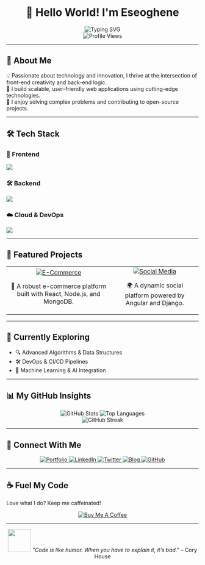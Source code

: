 <div align="center">
  <h1>👋 Hello World! I'm Eseoghene</h1>
  <img src="https://readme-typing-svg.herokuapp.com?font=Fira+Code&size=22&duration=4000&pause=1000&color=00C4FF&center=true&vCenter=true&width=500&lines=Fullstack+Web+Developer;Passionate+Problem+Solver;Tech+Enthusiast;Open-Source+Contributor" alt="Typing SVG" />
  <br>
  <img src="https://komarev.com/ghpvc/?username=eseoghene94&color=blue&style=flat-square" alt="Profile Views" />
</div>

---

## 🚀 About Me
💡 Passionate about technology and innovation, I thrive at the intersection of front-end creativity and back-end logic.  
📌 I build scalable, user-friendly web applications using cutting-edge technologies.  
🚀 I enjoy solving complex problems and contributing to open-source projects.  

---

## 🛠️ Tech Stack

### 🚀 Frontend
<div align="left">
  <img src="https://skillicons.dev/icons?i=html,css,js,ts,react,nextjs,angular,vue,vite,tailwind" />
</div>

### 🛠 Backend
<div align="left">
  <img src="https://skillicons.dev/icons?i=nodejs,express,nestjs,python,django,java,spring,mysql,postgres,mongodb" />
</div>

### ☁️ Cloud & DevOps
<div align="left">
  <img src="https://skillicons.dev/icons?i=aws,azure,gcp,docker,kubernetes,git,github,gitlab" />
</div>

---

## 🌟 Featured Projects

<table align="center">
  <tr>
    <td align="center">
      <a href="https://github.com/eseoghene94/e-commerce-platform">
        <img src="https://img.shields.io/badge/E--Commerce-Platform-blue?style=for-the-badge&logo=shopify" alt="E-Commerce" />
      </a>
      <p>🚀 A robust e-commerce platform built with React, Node.js, and MongoDB.</p>
    </td>
    <td align="center">
      <a href="https://github.com/eseoghene94/social-media-app">
        <img src="https://img.shields.io/badge/Social-Media-App-green?style=for-the-badge&logo=twitter" alt="Social Media" />
      </a>
      <p>🌍 A dynamic social platform powered by Angular and Django.</p>
    </td>
  </tr>
</table>

---

## 🌱 Currently Exploring

- 🔍 Advanced Algorithms & Data Structures  
- 🛠️ DevOps & CI/CD Pipelines  
- 🤖 Machine Learning & AI Integration  

---

## 📊 My GitHub Insights

<div align="center">
  <img src="https://github-readme-stats.vercel.app/api?username=eseoghene94&show_icons=true&theme=radical&hide_border=true&bg_color=0D1117" alt="GitHub Stats" />
  <img src="https://github-readme-stats.vercel.app/api/top-langs/?username=eseoghene94&layout=compact&theme=radical&hide_border=true&bg_color=0D1117" alt="Top Languages" />
</div>

<div align="center">
  <img src="https://streak-stats.demolab.com?user=eseoghene94&theme=radical&hide_border=true&background=0D1117" alt="GitHub Streak" />
</div>

---

## 💬 Connect With Me

<div align="center">
  <a href="https://eseoghenethedeveloper.vercel.app">
    <img src="https://img.shields.io/badge/Portfolio-FF6B6B?style=for-the-badge&logo=vercel" alt="Portfolio" />
  </a>
  <a href="https://www.linkedin.com/in/eseoghene94/">
    <img src="https://img.shields.io/badge/LinkedIn-0A66C2?style=for-the-badge&logo=linkedin" alt="LinkedIn" />
  </a>
  <a href="https://twitter.com/eseoghene94">
    <img src="https://img.shields.io/badge/Twitter-1DA1F2?style=for-the-badge&logo=twitter" alt="Twitter" />
  </a>
  <a href="https://www.yourwebsite.com">
    <img src="https://img.shields.io/badge/Blog-00C4B4?style=for-the-badge&logo=hashnode" alt="Blog" />
  </a>
  <a href="https://github.com/eseoghene94">
    <img src="https://img.shields.io/badge/GitHub-181717?style=for-the-badge&logo=github" alt="GitHub" />
  </a>
</div>

---

## ☕ Fuel My Code

Love what I do? Keep me caffeinated!

<div align="center">
  <a href="https://www.buymeacoffee.com/eseoghene94">
    <img src="https://img.shields.io/badge/Buy%20Me%20A%20Coffee-FFDD00?style=for-the-badge&logo=buy-me-a-coffee" alt="Buy Me A Coffee" />
  </a>
</div>

---

<div align="center">
  <img src="https://media.giphy.com/media/LnQjpWaON8nhr21vNW/giphy.gif" width="60" /> 
  <i>"Code is like humor. When you have to explain it, it’s bad."</i> – Cory House
</div>
